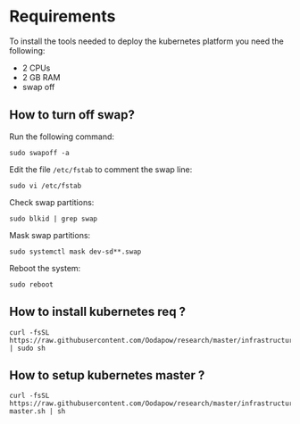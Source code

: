# Requirements

To install the tools needed to deploy the kubernetes platform you need the following:
 * 2 CPUs
 * 2 GB RAM
 * swap off

## How to turn off swap?

Run the following command:

```
sudo swapoff -a
```

Edit the file `/etc/fstab` to comment the swap line:

```
sudo vi /etc/fstab
```

Check swap partitions:

```
sudo blkid | grep swap  
```

Mask swap partitions:

```
sudo systemctl mask dev-sd**.swap
```

Reboot the system:

```
sudo reboot
```

## How to install kubernetes req ?

```
curl -fsSL https://raw.githubusercontent.com/Oodapow/research/master/infrastructure/kubernetes/os/ubuntu/main.sh | sudo sh
```

## How to setup kubernetes master ?

```
curl -fsSL https://raw.githubusercontent.com/Oodapow/research/master/infrastructure/kubernetes/create-master.sh | sh
```